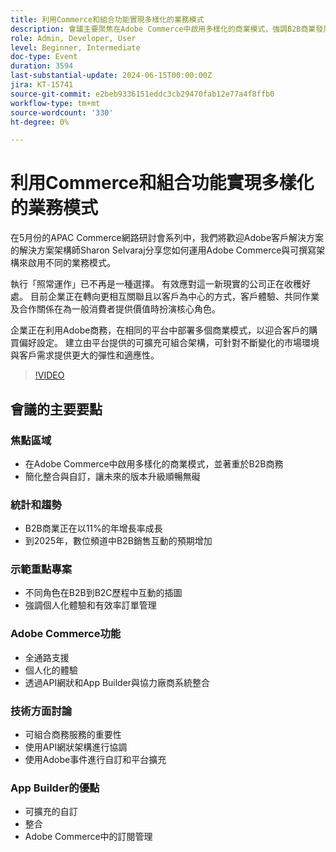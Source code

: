 ```yaml
---
title: 利用Commerce和組合功能實現多樣化的業務模式
description: 會議主要聚焦在Adobe Commerce中啟用多樣化的商業模式，強調B2B商業發展的趨勢，強調簡化整合以實現無縫升級的重要性，透過示範展示個人化的B2B到B2C互動，討論Adobe Commerce功能，例如全通道支援和API網狀整合，強調可組合的商務服務的好處，推出用於平台中可擴充自訂和訂閱管理的App Builder。
role: Admin, Developer, User
level: Beginner, Intermediate
doc-type: Event
duration: 3594
last-substantial-update: 2024-06-15T00:00:00Z
jira: KT-15741
source-git-commit: e2beb9336151eddc3cb29470fab12e77a4f8ffb0
workflow-type: tm+mt
source-wordcount: '330'
ht-degree: 0%

---
```



# 利用Commerce和組合功能實現多樣化的業務模式

在5月份的APAC Commerce網路研討會系列中，我們將歡迎Adobe客戶解決方案的解決方案架構師Sharon Selvaraj分享您如何運用Adobe Commerce與可撰寫架構來啟用不同的業務模式。

執行「照常運作」已不再是一種選擇。 有效應對這一新現實的公司正在收穫好處。 目前企業正在轉向更相互關聯且以客戶為中心的方式，客戶體驗、共同作業及合作關係在為一般消費者提供價值時扮演核心角色。

企業正在利用Adobe商務，在相同的平台中部署多個商業模式，以迎合客戶的購買偏好設定。 建立由平台提供的可擴充可組合架構，可針對不斷變化的市場環境與客戶需求提供更大的彈性和適應性。

>[!VIDEO](https://video.tv.adobe.com/v/3429800/?learn=on)

## 會議的主要要點

### 焦點區域

* 在Adobe Commerce中啟用多樣化的商業模式，並著重於B2B商務
* 簡化整合與自訂，讓未來的版本升級順暢無礙

### 統計和趨勢

* B2B商業正在以11%的年增長率成長
* 到2025年，數位頻道中B2B銷售互動的預期增加

### 示範重點專案

* 不同角色在B2B到B2C歷程中互動的插圖
* 強調個人化體驗和有效率訂單管理

### Adobe Commerce功能

* 全通路支援
* 個人化的體驗
* 透過API網狀和App Builder與協力廠商系統整合

### 技術方面討論

* 可組合商務服務的重要性
* 使用API網狀架構進行協調
* 使用Adobe事件進行自訂和平台擴充

### App Builder的優點

* 可擴充的自訂
* 整合
* Adobe Commerce中的訂閱管理
